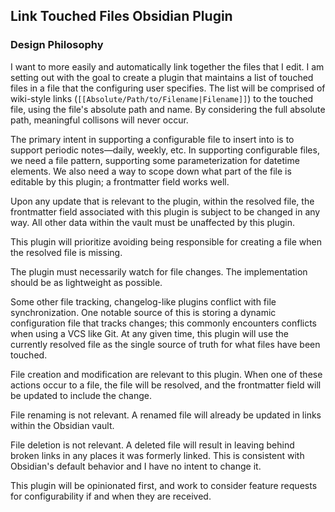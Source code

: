 ## Link Touched Files Obsidian Plugin

### Design Philosophy
I want to more easily and automatically link together the files that I edit.
I am setting out with the goal to create a plugin that maintains a list of touched files in a file that the configuring user specifies.
The list will be comprised of wiki-style links (`[[Absolute/Path/to/Filename|Filename]]`) to the touched file, using the file's absolute path and name.
By considering the full absolute path, meaningful collisons will never occur.

The primary intent in supporting a configurable file to insert into is to support periodic notes—daily, weekly, etc.
In supporting configurable files, we need a file pattern, supporting some parameterization for datetime elements.
We also need a way to scope down what part of the file is editable by this plugin; a frontmatter field works well.

Upon any update that is relevant to the plugin, within the resolved file, the frontmatter field associated with this plugin is subject to be changed in any way.
All other data within the vault must be unaffected by this plugin.

This plugin will prioritize avoiding being responsible for creating a file when the resolved file is missing.

The plugin must necessarily watch for file changes. The implementation should be as lightweight as possible.

Some other file tracking, changelog-like plugins conflict with file synchronization.
One notable source of this is storing a dynamic configuration file that tracks changes; this commonly encounters conflicts when using a VCS like Git.
At any given time, this plugin will use the currently resolved file as the single source of truth for what files have been touched.

File creation and modification are relevant to this plugin.
When one of these actions occur to a file, the file will be resolved, and the frontmatter field will be updated to include the change.

File renaming is not relevant. A renamed file will already be updated in links within the Obsidian vault.

File deletion is not relevant. A deleted file will result in leaving behind broken links in any places it was formerly linked.
This is consistent with Obsidian's default behavior and I have no intent to change it.

This plugin will be opinionated first, and work to consider feature requests for configurability if and when they are received.